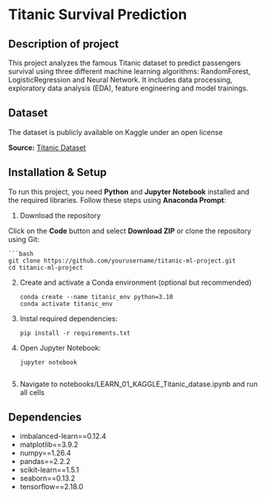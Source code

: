 # Titanic Survival Prediction
## Description of project
This project analyzes the famous Titanic dataset to predict passengers survival using three different machine learning algorithms: RandomForest, LogisticRegression and Neural Network. It includes data processing, exploratory data analysis (EDA), feature engineering and model trainings.
## Dataset 
The dataset is publicly available on Kaggle under an open license

**Source:** [Titanic Dataset](https://www.kaggle.com/datasets/yasserh/titanic-dataset)
## Installation & Setup
To run this project, you need **Python** and **Jupyter Notebook** installed and the required libraries. Follow these steps using **Anaconda Prompt**:

1. Download the repository

Click on the **Code** button and select **Download ZIP** or clone the repository using Git:  
	
 	```bash
	git clone https://github.com/yourusername/titanic-ml-project.git
	cd titanic-ml-project

2. Create and activate a Conda environment (optional but recommended)

	```
	conda create --name titanic_env python=3.10
	conda activate titanic_env

3. Instal required dependencies:

 	```
	pip install -r requirements.txt

4. Open Jupyter Notebook:

 	```
 	jupyter notebook
  
5. Navigate to notebooks/LEARN_01_KAGGLE_Titanic_datase.ipynb and run all cells
## Dependencies
* imbalanced-learn==0.12.4
* matplotlib==3.9.2
* numpy==1.26.4
* pandas==2.2.2
* scikit-learn==1.5.1
* seaborn==0.13.2
* tensorflow==2.18.0
